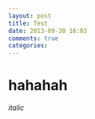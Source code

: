 ```yaml
---
layout: post
title: Test
date: 2013-09-30 16:03
comments: true
categories: 
---
```


# hahahah

*italic*

